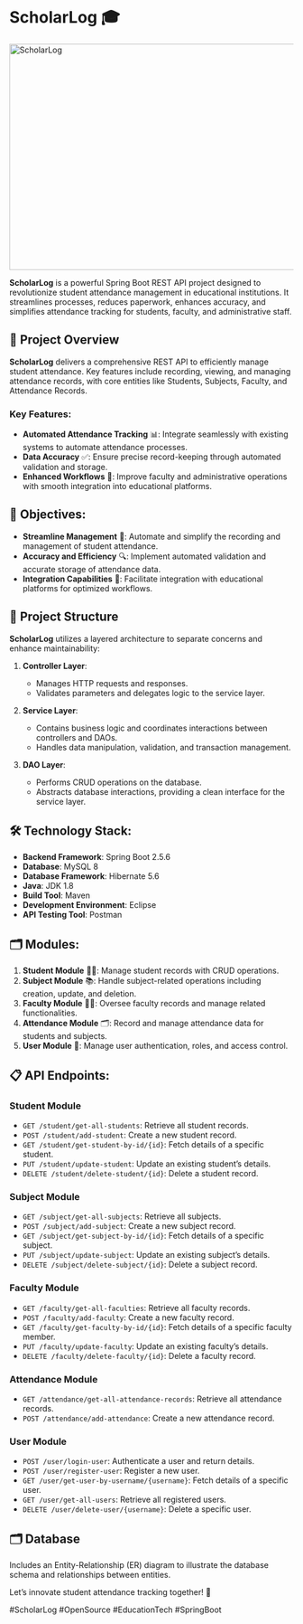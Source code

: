 # ScholarLog 🎓

<img src="https://www.onetapcheckin.com/images/class-attendance-app.jpg" alt="ScholarLog" width="600" height="400" />

**ScholarLog** is a powerful Spring Boot REST API project designed to revolutionize student attendance management in educational institutions. It streamlines processes, reduces paperwork, enhances accuracy, and simplifies attendance tracking for students, faculty, and administrative staff.

## 🚀 Project Overview

**ScholarLog** delivers a comprehensive REST API to efficiently manage student attendance. Key features include recording, viewing, and managing attendance records, with core entities like Students, Subjects, Faculty, and Attendance Records.

### Key Features:
- **Automated Attendance Tracking** 📊: Integrate seamlessly with existing systems to automate attendance processes.
- **Data Accuracy** ✅: Ensure precise record-keeping through automated validation and storage.
- **Enhanced Workflows** 🔄: Improve faculty and administrative operations with smooth integration into educational platforms.

## 🎯 Objectives:
- **Streamline Management** 🏫: Automate and simplify the recording and management of student attendance.
- **Accuracy and Efficiency** 🔍: Implement automated validation and accurate storage of attendance data.
- **Integration Capabilities** 🔗: Facilitate integration with educational platforms for optimized workflows.

## 🔧 Project Structure

**ScholarLog** utilizes a layered architecture to separate concerns and enhance maintainability:

1. **Controller Layer**:
   - Manages HTTP requests and responses.
   - Validates parameters and delegates logic to the service layer.

2. **Service Layer**:
   - Contains business logic and coordinates interactions between controllers and DAOs.
   - Handles data manipulation, validation, and transaction management.

3. **DAO Layer**:
   - Performs CRUD operations on the database.
   - Abstracts database interactions, providing a clean interface for the service layer.

## 🛠 Technology Stack:
- **Backend Framework**: Spring Boot 2.5.6
- **Database**: MySQL 8
- **Database Framework**: Hibernate 5.6
- **Java**: JDK 1.8
- **Build Tool**: Maven
- **Development Environment**: Eclipse
- **API Testing Tool**: Postman

## 🗂 Modules:
1. **Student Module** 👩‍🎓: Manage student records with CRUD operations.
2. **Subject Module** 📚: Handle subject-related operations including creation, update, and deletion.
3. **Faculty Module** 👨‍🏫: Oversee faculty records and manage related functionalities.
4. **Attendance Module** 🗂️: Record and manage attendance data for students and subjects.
5. **User Module** 🔐: Manage user authentication, roles, and access control.

## 📋 API Endpoints:

### Student Module
- `GET /student/get-all-students`: Retrieve all student records.
- `POST /student/add-student`: Create a new student record.
- `GET /student/get-student-by-id/{id}`: Fetch details of a specific student.
- `PUT /student/update-student`: Update an existing student’s details.
- `DELETE /student/delete-student/{id}`: Delete a student record.

### Subject Module
- `GET /subject/get-all-subjects`: Retrieve all subjects.
- `POST /subject/add-subject`: Create a new subject record.
- `GET /subject/get-subject-by-id/{id}`: Fetch details of a specific subject.
- `PUT /subject/update-subject`: Update an existing subject’s details.
- `DELETE /subject/delete-subject/{id}`: Delete a subject record.

### Faculty Module
- `GET /faculty/get-all-faculties`: Retrieve all faculty records.
- `POST /faculty/add-faculty`: Create a new faculty record.
- `GET /faculty/get-faculty-by-id/{id}`: Fetch details of a specific faculty member.
- `PUT /faculty/update-faculty`: Update an existing faculty’s details.
- `DELETE /faculty/delete-faculty/{id}`: Delete a faculty record.

### Attendance Module
- `GET /attendance/get-all-attendance-records`: Retrieve all attendance records.
- `POST /attendance/add-attendance`: Create a new attendance record.

### User Module
- `POST /user/login-user`: Authenticate a user and return details.
- `POST /user/register-user`: Register a new user.
- `GET /user/get-user-by-username/{username}`: Fetch details of a specific user.
- `GET /user/get-all-users`: Retrieve all registered users.
- `DELETE /user/delete-user/{username}`: Delete a specific user.

## 🗂 Database

Includes an Entity-Relationship (ER) diagram to illustrate the database schema and relationships between entities.

Let’s innovate student attendance tracking together! 🚀

#ScholarLog #OpenSource #EducationTech #SpringBoot

